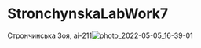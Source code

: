 # StronchynskaLabWork7
Стрончинська Зоя, аі-211![photo_2022-05-05_16-39-01](https://user-images.githubusercontent.com/101995633/166935720-0f89c208-88c9-4f5a-9cc2-2298b8fae6b7.jpg)

